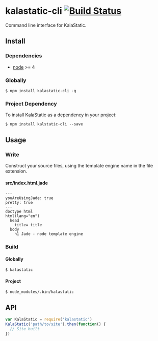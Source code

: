 # kalastatic-cli [![Build Status](https://travis-ci.org/kalamuna/kalastatic-cli.svg?branch=master)](https://travis-ci.org/kalamuna/kalastatic-cli)

Command line interface for KalaStatic.

## Install

### Dependencies

- [node](https://nodejs.org) >= 4

### Globally

    $ npm install kalastatic-cli -g

### Project Dependency

To install KalaStatic as a dependency in your project:

    $ npm install kalstatic-cli --save

## Usage

### Write

Construct your source files, using the template engine name in the file extension.

#### src/index.html.jade
``` jade
---
youAreUsingJade: true
pretty: true
---
doctype html
html(lang="en")
  head
    title= title
  body
    h1 Jade - node template engine
```

### Build

#### Globally

    $ kalastatic

#### Project

    $ node_modules/.bin/kalastatic

## API

``` javascript
var KalaStatic = require('kalastatic')
KalaStatic('path/to/site').then(function() {
  // Site built
})
```
